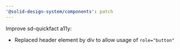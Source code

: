 ```yaml
---
'@solid-design-system/components': patch
---
```


Improve sd-quickfact a11y:
- Replaced header element by div to allow usage of `role="button"`
